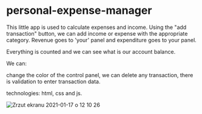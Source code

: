 # personal-expense-manager
This little app is used to calculate expenses and income. 
Using the "add transaction" button, we can add income or expense with the appropriate category. 
Revenue goes to 'your' panel and expenditure goes to your panel.

Everything is counted and we can see what is our account balance.

We can:

change the color of the control panel, 
we can delete any transaction, 
there is validation to enter transaction data. 

technologies: html, css and js.


![Zrzut ekranu 2021-01-17 o 12 10 26](https://user-images.githubusercontent.com/59742201/104838849-bd203580-58bd-11eb-96ae-ddb833212aa7.png)
